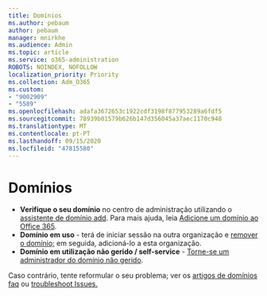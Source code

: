 ```yaml
---
title: Domínios
ms.author: pebaum
author: pebaum
manager: mnirkhe
ms.audience: Admin
ms.topic: article
ms.service: o365-administration
ROBOTS: NOINDEX, NOFOLLOW
localization_priority: Priority
ms.collection: Adm_O365
ms.custom:
- "9002909"
- "5589"
ms.openlocfilehash: adafa3672653c1922cdf3198f877953289a6fdf5
ms.sourcegitcommit: 78939b01579b626b147d356045a37aec1170c948
ms.translationtype: MT
ms.contentlocale: pt-PT
ms.lasthandoff: 09/15/2020
ms.locfileid: "47815580"
---
```

# <a name="domains"></a>Domínios

- **Verifique o seu domínio** no centro de administração utilizando o [assistente de domínio add](https://admin.microsoft.com/Adminportal#/Domains/Wizard). Para mais ajuda, leia [Adicione um domínio ao Office 365](https://docs.microsoft.com/microsoft-365/admin/setup/add-domain?view=o365-worldwide).
- **Domínio em uso** - terá de iniciar sessão na outra organização e [remover o domínio;](https://docs.microsoft.com/microsoft-365/admin/get-help-with-domains/remove-a-domain?view=o365-worldwide) em seguida, adicioná-lo a esta organização.
- **Domínio em utilização não gerido / self-service**  -  [Torne-se um administrador do domínio não gerido](https://docs.microsoft.com/azure/active-directory/users-groups-roles/domains-admin-takeover).

Caso contrário, tente reformular o seu problema; ver os [artigos de domínios faq](https://docs.microsoft.com/microsoft-365/admin/setup/domains-faq?view=o365-worldwide) ou [troubleshoot Issues.](https://docs.microsoft.com/microsoft-365/admin/get-help-with-domains/find-and-fix-issues?view=o365-worldwide)
